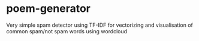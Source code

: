 # poem-generator
Very simple spam detector using TF-IDF for vectorizing and visualisation of common spam/not spam words using wordcloud
